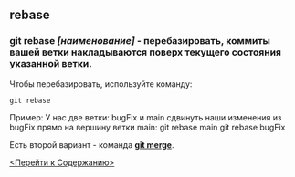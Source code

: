 ## rebase

### **git rebase *[наименование]*** - перебазировать, коммиты вашей ветки накладываются поверх текущего состояния указанной ветки.

Чтобы перебазировать, используйте команду:
```bash=
git rebase
```

Пример:
У нас две ветки: bugFix и  main
сдвинуть наши изменения из bugFix прямо на вершину ветки main:
git rebase main
git rebase bugFix


Есть второй вариант - команда [**git merge**](./merge.md).

[<Перейти к Содержанию>](./readme.md)